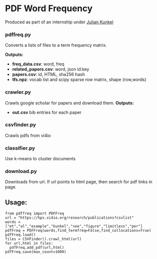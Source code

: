 # PDF  Word Frequency
Produced as part of an internship under [Julian Kunkel](https://hps.vi4io.org/about/people/julian_kunkel)

### pdffreq.py
Converts a lists of files to a term frequency matrix.

**Outputs:**

 - **freq_data.csv**: word, freq 
 - **related_papers.csv**: word, json id:key 
 - **papers.csv**: id, HTML, sha256 hash
 - **tfs.npz**: vocab list and scipy sparse row matrix, shape (row,words)

### crawler.py
Crawls google scholar for papers and download them.
**Outputs:**
  - **out.csv** bib entries for each paper

### csvfinder.py
Crawls pdfs from vi4io

### classifier.py
Use k-means to cluster documents

### download.py
Downloads from url. If url points to html page, then search for pdf links in page.



## Usage:
```
from pdffreq import PDFFreq
url = "https://hps.vi4io.org/research/publications?csvlist"
words = ["et","al","example","kunkel","see","figure","limitless","per"]
pdfFreq = PDFFreq(words,find_termfreq=False,find_collocations=True)
pdfFreq.load()
files = CSVFinder().crawl_html(url)
for url,html in files:
  pdfFreq.add_pdf(url,html)
pdfFreq.save(max_count=1000)

```
